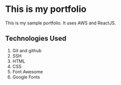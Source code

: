 # This is my portfolio

This is my sample portfolio. It uses AWS and ReactJS.

## Technologies Used

1. Git and github
2. SSH
3. HTML
4. CSS
5. Font Awesome
6. Google Fonts
